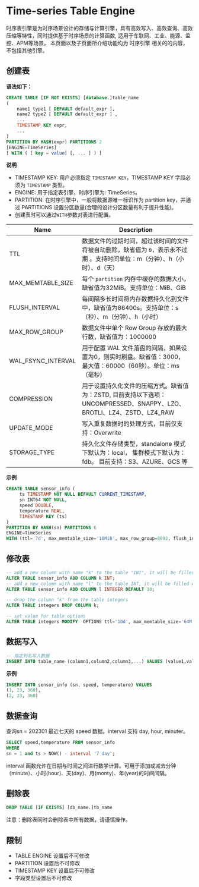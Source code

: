# Time-series Table Engine
时序表引擎是为时序场景设计的存储与计算引擎，具有高效写入、高效查询、高效压缩等特性，同时提供基于时序场景的计算函数, 适用于车联网、工业、能源、监控、APM等场景。
本页面以及子页面所介绍功能均为 时序引擎 相关的的内容，不包括其他引擎。

## 创建表
**语法如下：**  
```SQL
CREATE TABLE [IF NOT EXISTS] [database.]table_name 
(
    name1 type1 [ DEFAULT default_expr ],
    name2 type2 [ DEFAULT default_expr ] ,
    ...
    TIMESTAMP KEY expr,
    ...
)
PARTITION BY HASH(expr) PARTITIONS 2
[ENGINE=TimeSeries]
[ WITH ( [ key = value] [, ... ] ) ] 
```

**说明**  
* TIMESTAMP KEY: 用户必须指定 `TIMESTAMP KEY`，TIMESTAMP KEY 字段必须为 `TIMESTAMP` 类型。
* ENGINE: 用于指定表引擎，时序引擎为: TimeSeries。
* PARTITION: 在时序引擎中，一般将数据源唯一标识作为 partition key，并通过  PARTITIONS 设置分区数量(合理的设计分区数量有利于提升性能)。
* 创建表时可以通过`WITH`参数对表进行配置。  

|  Name                 | Description                                                                                                                |  
|  -------------------  |-------------------------------------------------------------------------------------------------------------------------   |  
|  TTL                  | 数据文件的过期时间，超过该时间的文件将被自动删除，缺省值为 `0`，表示永不过期 。支持时间单位：m（分钟）、h（小时）、d（天）                     |  
|  MAX_MEMTABLE_SIZE    | 每个 `partition` 内存中缓存的数据大小，缺省值为32MiB。支持单位：MiB、GiB                                                           |  
|  FLUSH_INTERVAL       | 每间隔多长时间将内存数据持久化到文件中，缺省值为86400s。支持单位：s（秒）、m（分钟）、h（小时）                                          |  
|  MAX_ROW_GROUP        | 数据文件中单个 Row Group 存放的最大行数，缺省值为：1000000                                                                        |  
|  WAL_FSYNC_INTERVAL   | 用于配置 WAL 文件落盘的间隔，如果设置为0，则实时刷盘。缺省值：3000， 最大值：60000（60秒）。单位：ms（毫秒）                              |  
|  COMPRESSION          | 用于设置持久化文件的压缩方式。缺省值为：ZSTD, 目前支持以下选项：UNCOMPRESSED、SNAPPY、LZO、BROTLI、LZ4、ZSTD、LZ4_RAW                  |  
|  UPDATE_MODE          | 写入重复数据时的处理方式，目前仅支持：Overwrite                                                                                   |  
|  STORAGE_TYPE         | 持久化文件存储类型，standalone 模式下默认为：local， 集群模式下默认为：fdb。 目前支持：S3、AZURE、GCS 等                                |  


**示例**

```SQL
CREATE TABLE sensor_info (
     ts TIMESTAMP NOT NULL DEFAULT CURRENT_TIMESTAMP,
     sn INT64 NOT NULL,
     speed DOUBLE,
     temperature REAL,
     TIMESTAMP KEY (ts)
) 
PARTITION BY HASH(sn) PARTITIONS 6
ENGINE=TimeSeries
WITH (ttl='7d', max_memtable_size='10MiB', max_row_group=8092, flush_interval='86400s')
```

## 修改表

```SQL
-- add a new column with name "k" to the table "INT", it will be filled with the default value NULL
ALTER TABLE sensor_info ADD COLUMN k INT;
-- add a new column with name "l" to the table INT, it will be filled with the default value 10
ALTER TABLE sensor_info ADD COLUMN l INTEGER DEFAULT 10;

-- drop the column "k" from the table integers
ALTER TABLE integers DROP COLUMN k;

-- set value for table options 
ALTER TABLE integers MODIFY  OPTIONS ttl='10d', max_memtable_size='64M';
```


## 数据写入
```SQL
-- 指定列名写入数据
INSERT INTO table_name (column1,column2,column3,...) VALUES (value1,value2,value3,...);
```
**示例**
```SQL
INSERT INTO sensor_info (sn, speed, temperature) VALUES 
(1, 23, 360), 
(2, 23, 360)
```

## 数据查询  
查询sn = 202301 最近七天的 speed 数据。interval 支持 day, hour, minuter。
```SQL
SELECT speed,temperature FROM sensor_info 
WHERE 
sn = 1 and ts > NOW() - interval '7 day';
```
interval 函数允许在日期与时间之间进行数学计算。可用于添加或减去分钟（minute）、小时(hour)、天(day)、月(monty)、年(year)的时间间隔。

## 删除表
```SQL
DROP TABLE [IF EXISTS] [db_name.]tb_name
```
注意：删除表同时会删除表中所有数据，请谨慎操作。

## 限制
* TABLE ENGINE 设置后不可修改  
* PARTITION 设置后不可修改  
* TIMESTAMP KEY 设置后不可修改   
* 字段类型设置后不可修改
